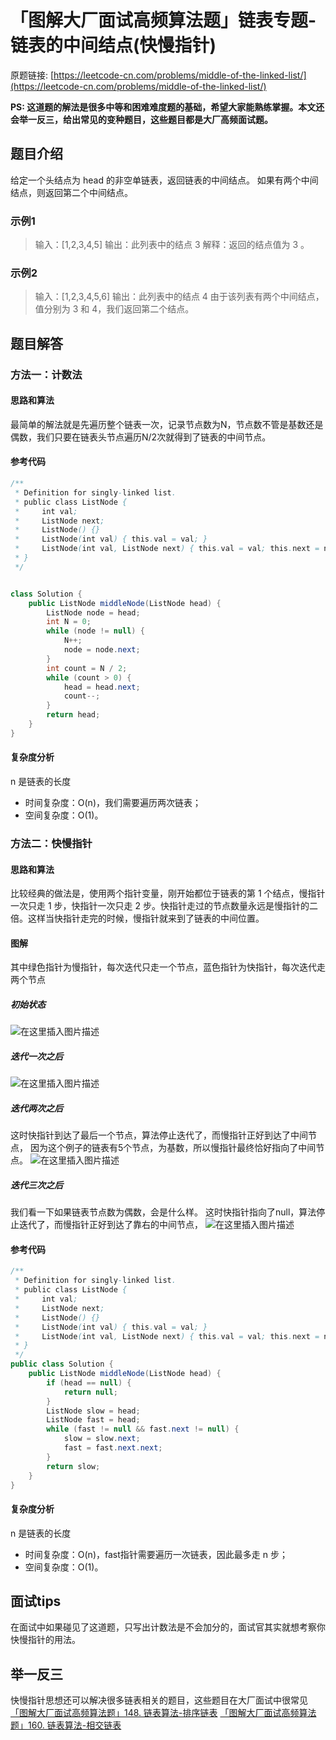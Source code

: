 # 「图解大厂面试高频算法题」链表专题-链表的中间结点(快慢指针)
原题链接: [https://leetcode-cn.com/problems/middle-of-the-linked-list/](https://leetcode-cn.com/problems/middle-of-the-linked-list/)


**PS: 这道题的解法是很多中等和困难难度题的基础，希望大家能熟练掌握。本文还会举一反三，给出常见的变种题目，这些题目都是大厂高频面试题。**
## 题目介绍
给定一个头结点为 head 的非空单链表，返回链表的中间结点。
如果有两个中间结点，则返回第二个中间结点。
### 示例1

> 输入：[1,2,3,4,5] 
> 输出：此列表中的结点 3 
> 解释：返回的结点值为 3 。

### 示例2

> 输入：[1,2,3,4,5,6] 
> 输出：此列表中的结点 4 由于该列表有两个中间结点，值分别为 3 和 4，我们返回第二个结点。

## 题目解答
### 方法一：计数法
#### 思路和算法
最简单的解法就是先遍历整个链表一次，记录节点数为N，节点数不管是基数还是偶数，我们只要在链表头节点遍历N/2次就得到了链表的中间节点。
#### 参考代码

```java
/**
 * Definition for singly-linked list.
 * public class ListNode {
 *     int val;
 *     ListNode next;
 *     ListNode() {}
 *     ListNode(int val) { this.val = val; }
 *     ListNode(int val, ListNode next) { this.val = val; this.next = next; }
 * }
 */


class Solution {
    public ListNode middleNode(ListNode head) {
        ListNode node = head;
        int N = 0;
        while (node != null) {
            N++;
            node = node.next;
        }
        int count = N / 2;
        while (count > 0) {
            head = head.next;
            count--;
        }
        return head;
    }
}
```

#### 复杂度分析
n 是链表的长度
- 时间复杂度：O(n)，我们需要遍历两次链表；
- 空间复杂度：O(1)。
### 方法二：快慢指针
#### 思路和算法
比较经典的做法是，使用两个指针变量，刚开始都位于链表的第 1 个结点，慢指针一次只走 1 步，快指针一次只走 2 步。快指针走过的节点数量永远是慢指针的二倍。这样当快指针走完的时候，慢指针就来到了链表的中间位置。
#### 图解
其中绿色指针为慢指针，每次迭代只走一个节点，蓝色指针为快指针，每次迭代走两个节点
##### 初始状态
![在这里插入图片描述](https://img-blog.csdnimg.cn/3c7dbec5759e4db6972330de7bb0f535.png?x-oss-process=image/watermark,type_d3F5LXplbmhlaQ,shadow_50,text_Q1NETiBA55-l5pil6Lev6YeR5YiA,size_20,color_FFFFFF,t_70,g_se,x_16#pic_center)

##### 迭代一次之后
![在这里插入图片描述](https://img-blog.csdnimg.cn/a24d434898a04d52a640985b24bb5d50.png?x-oss-process=image/watermark,type_d3F5LXplbmhlaQ,shadow_50,text_Q1NETiBA55-l5pil6Lev6YeR5YiA,size_20,color_FFFFFF,t_70,g_se,x_16#pic_center)

##### 迭代两次之后
这时快指针到达了最后一个节点，算法停止迭代了，而慢指针正好到达了中间节点，
因为这个例子的链表有5个节点，为基数，所以慢指针最终恰好指向了中间节点。
![在这里插入图片描述](https://img-blog.csdnimg.cn/1c0bb609e0ed467596a6d985a68628b3.png?x-oss-process=image/watermark,type_d3F5LXplbmhlaQ,shadow_50,text_Q1NETiBA55-l5pil6Lev6YeR5YiA,size_20,color_FFFFFF,t_70,g_se,x_16#pic_center)

##### 迭代三次之后
我们看一下如果链表节点数为偶数，会是什么样。
这时快指针指向了null，算法停止迭代了，而慢指针正好到达了靠右的中间节点，
![在这里插入图片描述](https://img-blog.csdnimg.cn/92a49d8fb4c04f70abc624137cbef6a2.png?x-oss-process=image/watermark,type_d3F5LXplbmhlaQ,shadow_50,text_Q1NETiBA55-l5pil6Lev6YeR5YiA,size_20,color_FFFFFF,t_70,g_se,x_16#pic_center)

#### 参考代码

```java
/**
 * Definition for singly-linked list.
 * public class ListNode {
 *     int val;
 *     ListNode next;
 *     ListNode() {}
 *     ListNode(int val) { this.val = val; }
 *     ListNode(int val, ListNode next) { this.val = val; this.next = next; }
 * }
 */
public class Solution {
    public ListNode middleNode(ListNode head) {
        if (head == null) {
            return null;
        }
        ListNode slow = head;
        ListNode fast = head;
        while (fast != null && fast.next != null) {
            slow = slow.next;
            fast = fast.next.next;
        }
        return slow;
    }
}
```

#### 复杂度分析
n 是链表的长度
- 时间复杂度：O(n)，fast指针需要遍历一次链表，因此最多走 n 步；
- 空间复杂度：O(1)。
## 面试tips
在面试中如果碰见了这道题，只写出计数法是不会加分的，面试官其实就想考察你快慢指针的用法。
## 举一反三
快慢指针思想还可以解决很多链表相关的题目，这些题目在大厂面试中很常见
[「图解大厂面试高频算法题」148. 链表算法-排序链表](https://mp.weixin.qq.com/s/CCxa5Xp9gGzZeqV2wB7WOg) 
[「图解大厂面试高频算法题」160. 链表算法-相交链表](https://mp.weixin.qq.com/s/g9gXyU7ah6VMVw0aKy8H3w) 
